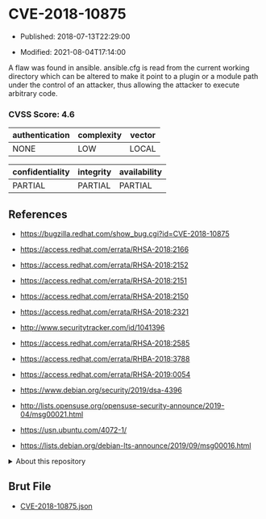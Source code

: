 # CVE-2018-10875

- Published: 2018-07-13T22:29:00

- Modified: 2021-08-04T17:14:00

A flaw was found in ansible. ansible.cfg is read from the current working directory which can be altered to make it point to a plugin or a module path under the control of an attacker, thus allowing the attacker to execute arbitrary code.

### CVSS Score: **4.6**

| authentication | complexity | vector |
| --- | --- | --- |
| NONE | LOW | LOCAL |

| confidentiality | integrity | availability |
| --- | --- | --- |
| PARTIAL | PARTIAL | PARTIAL |

## References

* https://bugzilla.redhat.com/show_bug.cgi?id=CVE-2018-10875

* https://access.redhat.com/errata/RHSA-2018:2166

* https://access.redhat.com/errata/RHSA-2018:2152

* https://access.redhat.com/errata/RHSA-2018:2151

* https://access.redhat.com/errata/RHSA-2018:2150

* https://access.redhat.com/errata/RHSA-2018:2321

* http://www.securitytracker.com/id/1041396

* https://access.redhat.com/errata/RHSA-2018:2585

* https://access.redhat.com/errata/RHBA-2018:3788

* https://access.redhat.com/errata/RHSA-2019:0054

* https://www.debian.org/security/2019/dsa-4396

* http://lists.opensuse.org/opensuse-security-announce/2019-04/msg00021.html

* https://usn.ubuntu.com/4072-1/

* https://lists.debian.org/debian-lts-announce/2019/09/msg00016.html

<details>
<summary>About this repository</summary> 

  This repository is part of the project [Live Hack CVE](https://github.com/Live-Hack-CVE). Main website can be found [www.live-hack.org](https://www.live-hack.org) 
  
  Made by [Sn0wAlice](https://github.com/Sn0wAlice) for the people that care about security and need to have a feed of the latest CVEs. Hope you enjoy it, don't forget to star the repo and follow me on [Twitter](https://twitter.com/Sn0wAlice) and [Github](https://github.com/Sn0wAlice). And that is my [personnal website](https://www.alice-snow.me/)

  - [Home Page](https://github.com/Live-Hack-CVE)
  - [Framework](https://github.com/Live-Hack-CVE/cve-framework)
  - [CVE database](https://github.com/Live-Hack-CVE/full_database)
  - [Changelog](https://github.com/Live-Hack-CVE/Changelog)
</details>

## Brut File

* [CVE-2018-10875.json](https://raw.githubusercontent.com/Live-Hack-CVE/full_database/main/cves/2018/CVE-2018-10875.json)

